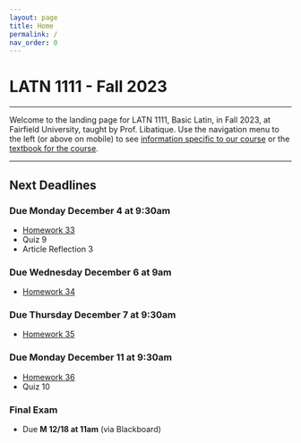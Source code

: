 ```yaml
---
layout: page
title: Home
permalink: /
nav_order: 0
---
```


# LATN 1111 - Fall 2023

***

Welcome to the landing page for LATN 1111, Basic Latin, in Fall 2023, at Fairfield University, taught by Prof. Libatique. Use the navigation menu to the left (or above on mobile) to see [information specific to our course](/course_info) or the [textbook for the course](/textbook).

***

## Next Deadlines

### Due Monday December 4 at 9:30am
* [Homework 33](../homework/homework#homework-33-due-m-124)
* Quiz 9
* Article Reflection 3

### Due Wednesday December 6 at 9am
* [Homework 34](../homework/homework#homework-34-due-w-126)

### Due Thursday December 7 at 9:30am
* [Homework 35](../homework/homework#homework-35-due-r-127)

### Due Monday December 11 at 9:30am
* [Homework 36](../homework/homework#homework-36-due-m-1211)
* Quiz 10

### Final Exam
* Due **M 12/18 at 11am** (via Blackboard)